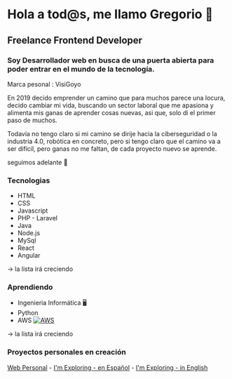 # Hola a tod@s, me llamo Gregorio 🤙
## Freelance Frontend Developer

### Soy Desarrollador web en busca de una puerta abierta para poder entrar en el mundo de la tecnología.

Marca pesonal : VisiGoyo

En 2019 decido emprender un camino que para muchos parece una locura, decido cambiar mi vida, buscando un sector laboral que me apasiona y alimenta mis ganas de aprender cosas nuevas, asi que, solo di el primer paso de muchos.

Todavía no tengo claro si mi camino se dirije hacia la ciberseguridad o la industria 4.0, robótica en concreto, pero si tengo claro que el camino va a ser difícil, pero ganas no me faltan, de cada proyecto nuevo se aprende. 

seguimos adelante 🦾

### **Tecnologias**

* HTML
* CSS
* Javascript
* PHP - Laravel
* Java
* Node.js
* MySql
* React
* Angular

-> la lista irá creciendo 

### **Aprendiendo**

* Ingenieria Informática 🖥
* Python 
* AWS
[![AWS](https://img.shields.io/badge/AWS-232F3E?style=for-the-badge&logo=amazon-aws)]()

-> la lista irá creciendo 

### Proyectos personales en creación

[Web Personal]() - 
 [I'm Exploring - en Español](https://imexploring.es/) -
 [I'm Exploring - in English](https://imexploring.com/)
 
<!---
gvisiedo/gvisiedo is a ✨ special ✨ repository because its `README.md` (this file) appears on your GitHub profile.
You can click the Preview link to take a look at your changes.
--->
